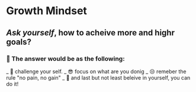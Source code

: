 # Growth Mindset
## *Ask yourself*, how to acheive more and highr goals?
### :key: The answer would be as the following:

_ :punch: challenge your self.
_ :sunglasses: focus on what are you donig
_ :unamused: remeber the rule "no pain, no gain"
_ :muscle: and  last but not least beleive in yourself, you can do it!


